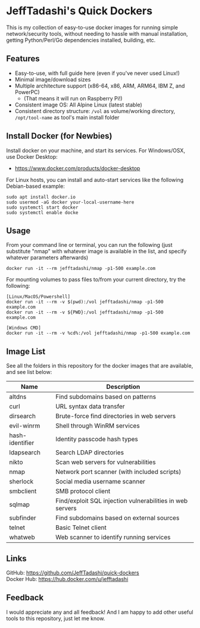 # JeffTadashi's Quick Dockers

This is my collection of easy-to-use docker images for running simple network/security tools, without needing to hassle with manual installation, getting Python/Perl/Go dependencies installed, building, etc.

## Features 
- Easy-to-use, with full guide here (even if you've never used Linux!)
- Minimal image/download sizes
- Multiple architecture support (x86-64, x86, ARM, ARM64, IBM Z, and PowerPC)
    - (That means it will run on Raspberry Pi!)
- Consistent image OS: All Alpine Linux (latest stable)
- Consistent directory structure: `/vol` as volume/working directory, `/opt/tool-name` as tool's main install folder

## Install Docker (for Newbies)
Install docker on your machine, and start its services. For Windows/OSX, use Docker Desktop:
- https://www.docker.com/products/docker-desktop  

For Linux hosts, you can install and auto-start services like the following Debian-based example:
```
sudo apt install docker.io
sudo usermod -aG docker your-local-username-here
sudo systemctl start docker
sudo systemctl enable docke
```

## Usage
From your command line or terminal, you can run the following (just substitute "nmap" with whatever image is available in the list, and specify whatever parameters afterwards)
```
docker run -it --rm jefftadashi/nmap -p1-500 example.com
```
For mounting volumes to pass files to/from your current directory, try the following:
```
[Linux/MacOS/Powershell]
docker run -it --rm -v $(pwd):/vol jefftadashi/nmap -p1-500 example.com
docker run -it --rm -v ${PWD}:/vol jefftadashi/nmap -p1-500 example.com

[Windows CMD]
docker run -it --rm -v %cd%:/vol jefftadashi/nmap -p1-500 example.com
```

## Image List

See all the folders in this repository for the docker images that are available, and see list below:

Name | Description
--- | ---
altdns | Find subdomains based on patterns
curl | URL syntax data transfer
dirsearch | Brute-force find directories in web servers
evil-winrm | Shell through WinRM services 
hash-identifier | Identity passcode hash types
ldapsearch | Search LDAP directories
nikto | Scan web servers for vulnerabilities
nmap | Network port scanner (with included scripts)
sherlock | Social media username scanner
smbclient | SMB protocol client
sqlmap | Find/exploit SQL injection vulnerabilities in web servers
subfinder | Find subdomains based on external sources
telnet | Basic Telnet client
whatweb | Web scanner to identify running services

## Links

GitHub: https://github.com/JeffTadashi/quick-dockers  
Docker Hub: https://hub.docker.com/u/jefftadashi

## Feedback

I would appreciate any and all feedback! And I am happy to add other useful tools to this repository, just let me know.